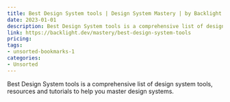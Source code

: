 ```yaml
---
title: Best Design System tools | Design System Mastery | by Backlight.dev
date: 2023-01-01
description: Best Design System tools is a comprehensive list of design system tools, resources and tutorials to help you master design systems.
link: https://backlight.dev/mastery/best-design-system-tools
pricing: 
tags: 
- unsorted-bookmarks-1 
categories: 
- Unsorted 
---
```


Best Design System tools is a comprehensive list of design system tools, resources and tutorials to help you master design systems.